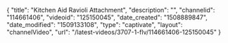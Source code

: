 {
    "title": "Kitchen Aid Ravioli Attachment",
    "description": "",
    "channelid": "114661406",
    "videoid": "125150045",
    "date_created": "1508889847",
    "date_modified": "1509133108",
    "type": "captivate",
    "layout": "channelVideo",
    "url": "\/latest-videos\/3707-1-flv\/114661406-125150045"
}